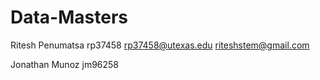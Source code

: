 # Data-Masters

Ritesh Penumatsa
rp37458
rp37458@utexas.edu
riteshstem@gmail.com

Jonathan Munoz
jm96258


